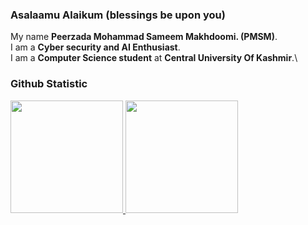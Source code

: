 ### Asalaamu Alaikum (blessings be upon you)

My name **Peerzada Mohammad Sameem Makhdoomi. (PMSM)**.\
I am a **Cyber security and AI Enthusiast**.\
I am a **Computer Science student** at **Central University Of Kashmir**.\

### Github Statistic
<p align="left">
<a href="https://github.com/ft10101">
  <img height="180em" src="https://github-readme-stats-eight-theta.vercel.app/api?username=ft10101&show_icons=true&theme=algolia&include_all_commits=true&count_private=true"/>
  <img height="180em" src="https://github-readme-stats-eight-theta.vercel.app/api/top-langs/?username=ft10101&layout=compact&langs_count=8&theme=algolia"/>
</a>
</p>

<!--
**mikhlasnr/mikhlasnr** is a ✨ _special_ ✨ repository because its `README.md` (this file) appears on your GitHub profile.

Here are some ideas to get you started:

- 🔭 I’m currently working on ...
- 🌱 I’m currently learning ...
- 👯 I’m looking to collaborate on ...
- 🤔 I’m looking for help with ...
- 💬 Ask me about ...
- 📫 How to reach me: ...
- 😄 Pronouns: ...
- ⚡ Fun fact: ...
-->
